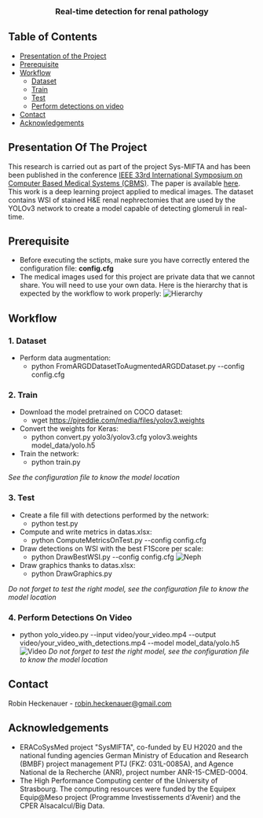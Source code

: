 <!-- TITLE -->
<br />
<p align="center">
  <h3 align="center">Real-time detection for renal pathology</h3>
</p>

<!-- TABLE OF CONTENTS -->
## Table of Contents

* [Presentation of the Project](#presentation-of-the-project)
* [Prerequisite](#prerequisite)
* [Workflow](#workflow)
  * [Dataset](#dataset)
  * [Train](#train)
  * [Test](#test)
  * [Perform detections on video](#perform-detections-on-video)
* [Contact](#contact)
* [Acknowledgements](#acknowledgements)


<!-- PRESENTATION OF THE PROJECT -->
## Presentation Of The Project

This research is carried out as part of the project Sys-MIFTA and has been been published in the conference [IEEE 33rd International Symposium on
Computer Based Medical Systems (CBMS)](http://cbms2020.org/). 
The paper is available [here](https://ieeexplore.ieee.org/abstract/document/9183014).
This work is a deep learning project applied to medical images. 
The dataset contains WSI of stained H&E renal nephrectomies that are used by the YOLOv3 network to create a model capable of detecting glomeruli in real-time.


<!-- GETTING STARTED -->
## Prerequisite

- Before executing the sctipts, make sure you have correctly entered the configuration file: **config.cfg**
- The medical images used for this project are private data that we cannot share.
You will need to use your own data. 
Here is the hierarchy that is expected by the workflow to work properly:
![Hierarchy](https://github.com/RobinHCK/keras-yolo3/blob/master/img/ARGD_dataset_hierarchy.png)

<!-- WORKFLOW -->
## Workflow

### 1. Dataset

- Perform data augmentation:
  - python FromARGDDatasetToAugmentedARGDDataset.py --config config.cfg


### 2. Train

- Download the model pretrained on COCO dataset:
  - wget https://pjreddie.com/media/files/yolov3.weights
- Convert the weights for Keras:
  - python convert.py yolo3/yolov3.cfg yolov3.weights model_data/yolo.h5
- Train the network:
  - python train.py 

*See the configuration file to know the model location*


### 3. Test

- Create a file fill with detections performed by the network:
  - python test.py
- Compute and write metrics in datas.xlsx:
  - python ComputeMetricsOnTest.py --config config.cfg
- Draw detections on WSI with the best F1Score per scale:
  - python DrawBestWSI.py --config config.cfg
![Neph](https://github.com/RobinHCK/keras-yolo3/blob/master/img/nephrectomy_with_detections.png)
- Draw graphics thanks to datas.xlsx:
  - python DrawGraphics.py

*Do not forget to test the right model, see the configuration file to know the model location*


### 4. Perform Detections On Video

- python yolo_video.py --input video/your_video.mp4 --output video/your_video_with_detections.mp4 --model model_data/yolo.h5
![Video](https://github.com/RobinHCK/keras-yolo3/blob/master/img/biopsy_with_detections.jpg)
*Do not forget to test the right model, see the configuration file to know the model location*


<!-- CONTACT -->
## Contact

Robin Heckenauer - robin.heckenauer@gmail.com


<!-- ACKNOWLEDGEMENTS -->
## Acknowledgements

- ERACoSysMed project "SysMIFTA", co-funded by EU H2020 and the national funding agencies German Ministry of Education and Research (BMBF) project management PTJ (FKZ: 031L-0085A), and Agence National de la Recherche (ANR), project number ANR-15-CMED-0004.
- The High Performance Computing center of the University of Strasbourg. The computing resources were funded by the Equipex Equip@Meso project (Programme Investissements d'Avenir) and the CPER Alsacalcul/Big Data.
